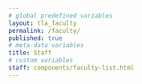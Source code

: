 ```yaml
---
# global predefined variables
layout: tla_faculty
permalink: /faculty/
published: true
# meta-data variables
title: Staff
# custom variables
staff: components/faculty-list.html
---
```

